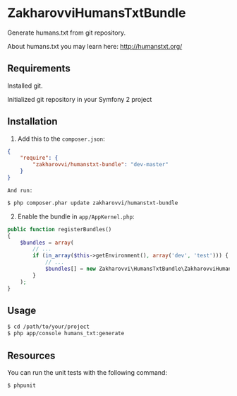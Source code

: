 ZakharovviHumansTxtBundle
==================================

Generate humans.txt from git repository.

About humans.txt you may learn here: http://humanstxt.org/

Requirements
------------

Installed git.

Initialized git repository in your Symfony 2 project

Installation
------------

1.  Add this to the `composer.json`:

``` json
{
    "require": {
        "zakharovvi/humanstxt-bundle": "dev-master"
    }
}
```

    And run:

``` bash
$ php composer.phar update zakharovvi/humanstxt-bundle
```

2.  Enable the bundle in `app/AppKernel.php`:

``` php
public function registerBundles()
{
    $bundles = array(
        // ...
        if (in_array($this->getEnvironment(), array('dev', 'test'))) {
            // ...
            $bundles[] = new Zakharovvi\HumansTxtBundle\ZakharovviHumansTxtBundle();
        }
    );
}
```

Usage
-----

``` bash
$ cd /path/to/your/project
$ php app/console humans_txt:generate
```

Resources
---------

You can run the unit tests with the following command:

``` bash
$ phpunit
```